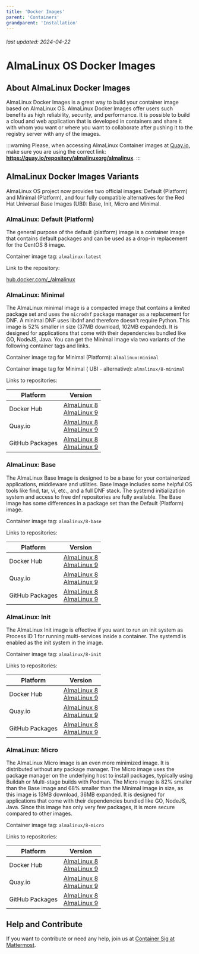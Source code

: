 ```yaml
---
title: 'Docker Images'
parent: 'Containers'
grandparent: 'Installation'
--- 
```


###### last updated: 2024-04-22

<Breadcrumbs />

# AlmaLinux OS Docker Images

## About AlmaLinux Docker Images 

AlmaLinux Docker Images is a great way to build your container image based on AlmaLinux OS. AlmaLinux Docker Images offer users such benefits as high reliability, security, and performance. It is possible to build a cloud and web application that is developed in containers and share it with whom you want or where you want to collaborate after pushing it to the registry server with any of the images. 

:::warning
Please, when accessing AlmaLinux Container images at [Quay.io](https://quay.io/repository/almalinuxorg/almalinux), make sure you are using the correct link: **https://quay.io/repository/almalinuxorg/almalinux**.
:::
## AlmaLinux Docker Images Variants

AlmaLinux OS project now provides two official images: Default (Platform) and Minimal (Platform), and four fully compatible alternatives for the Red Hat Universal Base Images (UBI): Base, Init, Micro and Minimal.

### AlmaLinux: Default (Platform)

The general purpose of the default (platform) image is a container image that contains default packages and can be used as a drop-in replacement for the CentOS 8 image. 

Container image tag: `almalinux:latest`

Link to the repository:  

[hub.docker.com/_/almalinux](https://hub.docker.com/_/almalinux)

### AlmaLinux: Minimal
The AlmaLinux minimal image is a compacted image that contains a limited package set and uses the `microdnf` package manager as a replacement for DNF. A minimal DNF uses libdnf and therefore doesn't require Python. This image is 52% smaller in size (37MB download, 102MB expanded). It is designed for applications that come with their dependencies bundled like GO, NodeJS, Java. You can get the Minimal image via two variants of the following container tags and links.

Container image tag for Minimal (Platform): `almalinux:minimal`

Container image tag for Minimal ( UBI - alternative): `almalinux/8-minimal`

Links to repositories:

| Platform | Version |
| --- | --- |
| Docker Hub | [AlmaLinux 8](https://hub.docker.com/r/almalinux/8-minimal)<br>[AlmaLinux 9](https://hub.docker.com/r/almalinux/9-minimal) | 
| Quay.io | [AlmaLinux 8](https://quay.io/repository/almalinuxorg/8-minimal?tab=tags)<br>[AlmaLinux 9](https://quay.io/repository/almalinuxorg/9-minimal?tab=tags) |
| GitHub Packages | [AlmaLinux 8](https://github.com/orgs/AlmaLinux/packages/container/package/8-minimal)<br>[AlmaLinux 9](https://github.com/orgs/AlmaLinux/packages/container/package/9-minimal) |

### AlmaLinux: Base

The AlmaLinux Base Image is designed to be a base for your containerized applications, middleware and utilities. Base Image includes some helpful OS tools like find, tar, vi, etc., and a full DNF stack. The systemd initialization system and access to free dnf repositories are fully available. The Base image has some differences in a package set than the Default (Platform) image.

Container image tag: `almalinux/8-base`

Links to repositories:

| Platform | Version |
| --- | --- |
| Docker Hub | [AlmaLinux 8](https://hub.docker.com/r/almalinux/8-base)<br>[AlmaLinux 9](hub.docker.com/r/almalinux/9-base) | 
| Quay.io | [AlmaLinux 8](https://quay.io/repository/almalinuxorg/8-base?tab=tags)<br>[AlmaLinux 9](https://quay.io/repository/almalinuxorg/9-base?tab=tags) |
| GitHub Packages | [AlmaLinux 8](https://github.com/orgs/AlmaLinux/packages/container/package/8-base)<br>[AlmaLinux 9](https://github.com/orgs/AlmaLinux/packages/container/package/9-base) |

### AlmaLinux: Init 

The AlmaLinux Init image is effective if you want to run an init system as Process ID 1 for running multi-services inside a container. The systemd is enabled as the init system in the image.

Container image tag: `almalinux/8-init`

Links to repositories:

| Platform | Version |
| --- | --- |
| Docker Hub | [AlmaLinux 8](https://hub.docker.com/r/almalinux/8-init)<br>[AlmaLinux 9](https://hub.docker.com/r/almalinux/9-init) | 
| Quay.io | [AlmaLinux 8](https://quay.io/repository/almalinuxorg/8-init?tab=tags)<br>[AlmaLinux 9](https://quay.io/repository/almalinuxorg/9-init?tab=tags) |
| GitHub Packages | [AlmaLinux 8](https://github.com/orgs/AlmaLinux/packages/container/package/8-init)<br>[AlmaLinux 9](https://github.com/orgs/AlmaLinux/packages/container/package/9-init) |

### AlmaLinux: Micro

The AlmaLinux Micro image is an even more minimized image. It is distributed without any package manager. The Micro image uses the package manager on the underlying host to install packages, typically using Buildah or Multi-stage builds with Podman. The Micro image is 82% smaller than the Base image and 68% smaller than the Minimal image in size, as this image is 13MB download, 36MB expanded. It is designed for applications that come with their dependencies bundled like GO, NodeJS, Java. Since this image has only very few packages, it is more secure compared to other images.

Container image tag: `almalinux/8-micro`

Links to repositories:

| Platform | Version |
| --- | --- |
| Docker Hub | [AlmaLinux 8](https://hub.docker.com/r/almalinux/8-micro)<br>[AlmaLinux 9](https://hub.docker.com/r/almalinux/9-micro) | 
| Quay.io | [AlmaLinux 8](https://quay.io/repository/almalinuxorg/8-micro?tab=tags)<br>[AlmaLinux 9](https://quay.io/repository/almalinuxorg/9-micro?tab=tags) |
| GitHub Packages | [AlmaLinux 8](https://github.com/orgs/AlmaLinux/packages/container/package/8-micro)<br>[AlmaLinux 9](https://github.com/orgs/AlmaLinux/packages/container/package/9-micro) |

## Help and Contribute
If you want to contribute or need any help, join us at [Container Sig at Mattermost](https://chat.almalinux.org/almalinux/channels/sigvirtcontainer).

